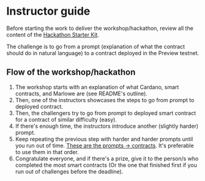 # Instructor guide

Before starting the work to deliver the workshop/hackathon, review all the content of the [Hackathon Starter Kit](https://github.com/input-output-hk/education/blob/main/hackatons/organization-guide.md.html).

The challenge is to go from a prompt (explanation of what the contract should do in natural language) to a contract deployed in the Preview testnet.

## Flow of the workshop/hackathon

1. The workshop starts with an explanation of what Cardano, smart contracts, and Marlowe are (see README's outline).
1. Then, one of the instructors showcases the steps to go from prompt to deployed contract. 
1. Then, the challengers try to go from prompt to deployed smart contract for a contract of similar difficulty (easy).
1. If there's enough time, the instructors introduce another (slightly harder) prompt.
1. Keep repeating the previous step with harder and harder prompts until you run out of time. [These are the prompts -> contracts](). It's preferable to use them in that order.
1. Congratulate everyone, and if there's a prize, give it to the person/s who completed the most smart contracts (Or the one that finished first if you run out of challenges before the deadline).

